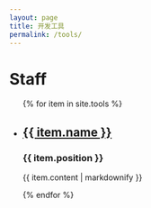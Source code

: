```yaml
---
layout: page
title: 开发工具
permalink: /tools/
---
```


<h1>Staff</h1>

<ul>
  {% for item in site.tools %}
    <li>
      <h2><a href="{{ item.url }}">{{ item.name }}</a></h2>
      <h3>{{ item.position }}</h3>
      <p>{{ item.content | markdownify }}</p>
    </li>
  {% endfor %}
</ul>
